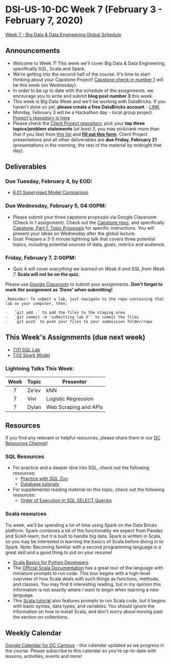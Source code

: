 # DSI-US-10-DC Week 7 (February 3 - February 7, 2020)

[Week 7 - Big Data & Data Engineering Global Schedule](https://git.generalassemb.ly/DSI-US-10/course-info#week-7---big-data--data-engineering-february-3---february-7)

## Announcements

-   Welcome to Week 7! This week we'll cover Big Data & Data Engineering, specifically SQL, Scala and Spark.
-   We're getting into the second half of the course. It's time to start thinking about your Capstone Project! [Capstone check-in number 1](https://git.generalassemb.ly/DSI-US-10/capstone#capstone-part-1-topic-proposals) will be this week (on Wednesday).
-   In order to be up to date with the schedule of the assignments, we encourage you to write and submit **blog post number 3** this week.
-   This week is Big Data Week and we'll be working with DataBricks. If you haven't done so yet, **please create a free DataBricks account** - [LINK](https://databricks.com/signup#signup/community).
-   Monday, February 3 will be a Hackathon day - local group project. [Project's repository is here](https://git.generalassemb.ly/DSI-US-10/Hackathon-Good-Fast-Cheap)
-   Please check the [Client Project repository](https://git.generalassemb.ly/DSI-US-10/project-client_project), pick your **top three topics/problem statements** (_at least 3_, you may pick/rank more than that if you like) from [this list](https://git.generalassemb.ly/DSI-US-10/project-client_project#problem-summaries) and **[fill out this form](https://forms.gle/FEkhenzv6aN7sZ5f9)**. Client Project presentations and all other deliverables are **due Friday, February 21** (presentations in the morning, the rest of the material by midnight that day).

## Deliverables

### **Due Tuesday, February 4, by EOD:**

-   [	6.01 Supervised Model Comparison](https://git.generalassemb.ly/DSI-US-10/6.01-lab-supervised-learning-models)

### **Due Wednesday, February 5, 04:00PM:**

-   Please submit your three capstone proposals via Google Classroom (Check In 1 assignment). Check out the [Capstone repo](hhttps://git.generalassemb.ly/DSI-US-10/capstone#capstone-part-1-topic-proposals), and specifically [Capstone, Part 1: Topic Proposals](https://git.generalassemb.ly/DSI-US-10/capstone/tree/master/part_01) for specific instructions. You will present your ideas on Wednesday after the global lecture.
-   Goal: Prepare a 3-5 minute lightning talk that covers three potential topics, including potential sources of data, goals, metrics and audience.

### **Friday, February 7, 2:00PM:**

-   Quiz 4 will cover _everything we learned on Week 6 and SQL from Week 7._ **Scala will not be on the quiz.**

Please use [Google Classroom](https://classroom.google.com) to submit your assignments. **Don't forget to mark the assignment as 'Done' when submitting!**

     Reminder: To submit a lab, just navigate to the repo containing that lab on your computer, then:

    -   `git add .` to add the files to the staging area
    -   `git commit -m 'submitting lab X'` to commit the files
    -   `git push` to push your files to your submission folder/repo

## This Week's Assignments (due next week)

-   [7.01 SQL Lab](https://git.generalassemb.ly/DSI-US-10/7.01-lab-sql)
-   [7.02 Spark Model](https://git.generalassemb.ly/DSI-US-10/7.02-lab-spark-model)

### Lightning Talks This Week:

| Week | Topic | Presenter             |
| :--: | ----- | --------------------- |
|   7  | Ze'ev | kNN                   |
|   7  | Vivi  | Logistic Regression   |
|   7  | Dylan | Web Scraping and APIs |

## Resources

If you find any relevant or helpful resources, please share them in our [DC Resources Channel](https://app.slack.com/client/T0351JZQ0/CQME38U82)!

### SQL Resources

-   For practice and a deeper dive into SQL, check out the following resources:
    -   [Practice with SQL Zoo](http://www.sqlzoo.net/wiki/SQL_Tutorial)
    -   [Database tutorials](http://www.tutorialspoint.com/database_tutorials.htm)
-   For supplemental reading material on this topic, check out the following resources:
    -   [Order of Execution in SQL SELECT Queries](https://sqlbolt.com/lesson/select_queries_order_of_execution)

### Scala resources

Tis week, we'll be spending a lot of time using Spark on the Data Bricks platform. Spark combines a lot of the functionality we expect from Pandas and Scikit-learn, but it is built to handle big data. Spark is written in Scala, so you may be interested in learning the basics of Scala before diving in to Spark. Note: Becoming familiar with a second programming language is a great skill and a good thing to put on your resume!

-   [Scala Basics for Python Developers](https://bugra.github.io/work/notes/2014-10-18/scala-basics-for-python-developers/)
-   The [Official Scala Documentation](https://docs.scala-lang.org/tour/tour-of-scala.html) has a great tour of the language with miniature prompts to run code. This tour begins with a high-level overview of how Scala deals with such things as functions, methods, and classes. You may find it interesting reading, but in my opinion this information is not exactly where I want to begin when learning a new language.
-   This [Scala tutorial](https://www.tutorialspoint.com/scala/index.htm) also features prompts to run Scala code, but it begins with basic syntax, data types, and variables. You should ignore the information on how to install Scala, and don't worry about moving past the section on collections.

## Weekly Calendar

[Google Calendar for DC Campus](https://calendar.google.com/calendar?cid=Z2VuZXJhbGFzc2VtYi5seV9jbGFzc3Jvb21jNjIzY2NhNkBncm91cC5jYWxlbmRhci5nb29nbGUuY29t) - this calendar updated as we progress in the course. Please subscribe to this calendar so you're up-to-date with lessons, activities, events and more!
